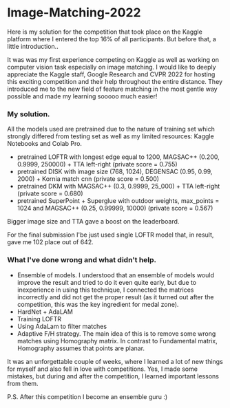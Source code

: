 # Image-Matching-2022
Here is my solution for the competition that took place on the Kaggle platform where I entered the top 16% of all participants. But before that, a little introduction..

It was was my first experience competing on Kaggle as well as working on computer vision task especially on image matching. I would like to deeply appreciate the Kaggle staff, Google Research and CVPR 2022 for hosting this exciting competition and their help throughout the entire distance. They introduced me to the new field of feature matching in the most gentle way possible and made my learning sooooo much easier!

### My solution.

All the models used are pretrained due to the nature of training set which strongly differed from testing set as well as my limited resources: Kaggle Notebooks and Colab Pro.

- pretrained LOFTR with longest edge equal to 1200, MAGSAC++ (0.200, 0.9999, 250000) + TTA left-right (private score = 0.755)
- pretrained DISK with image size (768, 1024), DEGENSAC (0.95, 0.99, 2000) + Kornia match cnn (private score = 0.500)
- pretrained DKM with MAGSAC++ (0.3, 0.9999, 25_000) + TTA left-right (private score = 0.680)
- pretrained SuperPoint + Superglue with outdoor weights, max_points = 1024 and MAGSAC++ (0.25, 0.99999, 10000) (private score = 0.567)

Bigger image size and TTA gave a boost on the leaderboard.

For the final submission I'be just used single LOFTR model that, in result, gave me 102 place out of 642.

### What I've done wrong and what didn't help.

- Ensemble of models. I understood that an ensemble of models would improve the result and tried to do it even quite early, but due to inexperience in using this technique, I connected the matrices incorrectly and did not get the proper result (as it turned out after the competition, this was the key ingredient for medal zone).
- HardNet + AdaLAM
- Training LOFTR
- Using AdaLam to filter matches
- Adaptive F/H strategy. The main idea of this is to remove some wrong matches using Homography matrix. In contrast to Fundamental matrix, Homography assumes that points are planar.

It was an unforgettable couple of weeks, where I learned a lot of new things for myself and also fell in love with competitions. Yes, I made some mistakes, but during and after the competition, I learned important lessons from them.

P.S. After this competition I become an ensemble guru :)
